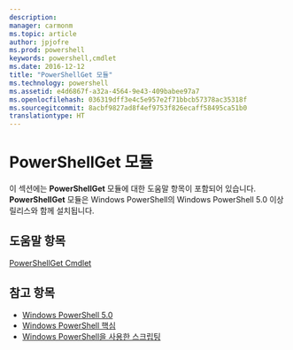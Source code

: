 ```yaml
---
description: 
manager: carmonm
ms.topic: article
author: jpjofre
ms.prod: powershell
keywords: powershell,cmdlet
ms.date: 2016-12-12
title: "PowerShellGet 모듈"
ms.technology: powershell
ms.assetid: e4d6867f-a32a-4564-9e43-409babee97a7
ms.openlocfilehash: 036319dff3e4c5e957e2f71bbcb57378ac35318f
ms.sourcegitcommit: 8acbf9827ad8f4ef9753f826ecaff58495ca51b0
translationtype: HT
---
```

# <a name="powershellget-module"></a>PowerShellGet 모듈
이 섹션에는 **PowerShellGet** 모듈에 대한 도움말 항목이 포함되어 있습니다. **PowerShellGet** 모듈은 Windows PowerShell의 Windows PowerShell 5.0 이상 릴리스와 함께 설치됩니다.

## <a name="help-topics"></a>도움말 항목
[PowerShellGet Cmdlet](http://technet.microsoft.com/library/dn807169.aspx)

## <a name="see-also"></a>참고 항목
- [Windows PowerShell 5.0](../../core-powershell/core-modules/Windows-PowerShell-5.0.md)
- [Windows PowerShell 핵심](https://technet.microsoft.com/en-us/library/4b75f1e4-f327-48f3-92ab-bf5435094d41)
- [Windows PowerShell을 사용한 스크립팅](../fundamental/Scripting-with-Windows-PowerShell.md)

